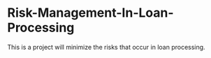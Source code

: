 # Risk-Management-In-Loan-Processing
This is a project will minimize the risks that occur in loan processing.
